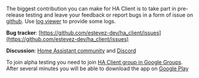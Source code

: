The biggest contribution you can make for HA Client is to take part in pre-release testing and leave your feedback or report bugs in a form of issue on [github](https://github.com/estevez-dev/ha_client/issues). Use [log viewer](/dosc#log-viewer) to provide some logs.

**Bug tracker**: [https://github.com/estevez-dev/ha_client/issues](https://github.com/estevez-dev/ha_client/issues)

**Discussion**: [Home Assistant community](https://community.home-assistant.io/t/ha-client-native-android-client-for-home-assistant/69912) and [Discord](https://discord.gg/AUzEvwn)

To join alpha testing you need to join [HA Client group in Google Groups](https://groups.google.com/d/forum/ha-client-alpha-testing). After several minutes you will be able to download the app on [Google Play](https://play.google.com/apps/testing/com.keyboardcrumbs.haclient)
